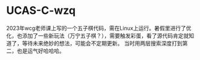 # UCAS-C-wzq
2023年wcg老师课上写的一个五子棋代码，需在Linux上运行。暑假里进行了优化，也添加了一些新玩法（万宁五子棋？），需要触发彩蛋，看了源代码肯定就知道了，等待未来绝妙的想法，可能会不定期更新。
当时用两层搜索深度打到第二，也是运气好哈哈哈。
